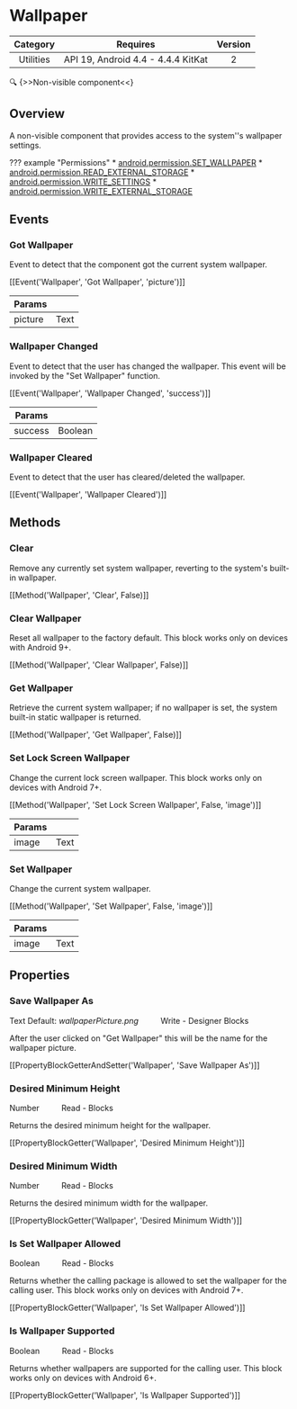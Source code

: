 # Wallpaper

| Category | Requires | Version |
|:--------:|:-------:|:--------:|
|Utilities|API 19, Android 4.4 - 4.4.4 KitKat|2|

:mag: {>>Non-visible component<<}

## Overview

A non-visible component that provides access to the system''s wallpaper settings.

??? example "Permissions"
    * [android.permission.SET_WALLPAPER](https://developer.android.com/reference/android/Manifest.permission.html#android.permission.SET_WALLPAPER)
    * [android.permission.READ_EXTERNAL_STORAGE](https://developer.android.com/reference/android/Manifest.permission.html#android.permission.READ_EXTERNAL_STORAGE)
    * [android.permission.WRITE_SETTINGS](https://developer.android.com/reference/android/Manifest.permission.html#android.permission.WRITE_SETTINGS)
    * [android.permission.WRITE_EXTERNAL_STORAGE](https://developer.android.com/reference/android/Manifest.permission.html#android.permission.WRITE_EXTERNAL_STORAGE)


## Events

### Got Wallpaper

Event to detect that the component got the current system wallpaper.

[[Event('Wallpaper', 'Got Wallpaper', 'picture')]]

| Params | []() |
|--------|------|
|picture|<span class="chip chip-text">Text</span>|


### Wallpaper Changed

Event to detect that the user has changed the wallpaper. This event will be invoked by the "Set Wallpaper" function.

[[Event('Wallpaper', 'Wallpaper Changed', 'success')]]

| Params | []() |
|--------|------|
|success|<span class="chip chip-boolean">Boolean</span>|


### Wallpaper Cleared

Event to detect that the user has cleared/deleted the wallpaper.

[[Event('Wallpaper', 'Wallpaper Cleared')]]

## Methods

### Clear

Remove any currently set system wallpaper, reverting to the system's built-in wallpaper.

[[Method('Wallpaper', 'Clear', False)]]

### Clear Wallpaper

Reset all wallpaper to the factory default. This block works only on devices with Android 9+.

[[Method('Wallpaper', 'Clear Wallpaper', False)]]

### Get Wallpaper

Retrieve the current system wallpaper; if no wallpaper is set, the system built-in static wallpaper is returned.

[[Method('Wallpaper', 'Get Wallpaper', False)]]

### Set Lock Screen Wallpaper

Change the current lock screen wallpaper. This block works only on devices with Android 7+.

[[Method('Wallpaper', 'Set Lock Screen Wallpaper', False, 'image')]]

| Params | []() |
|--------|------|
|image|<span class="chip chip-text">Text</span>|


### Set Wallpaper

Change the current system wallpaper.

[[Method('Wallpaper', 'Set Wallpaper', False, 'image')]]

| Params | []() |
|--------|------|
|image|<span class="chip chip-text">Text</span>|


## Properties

### Save Wallpaper As

<span class="chip chip-text">Text</span> <span class="chip chip-text">Default: <i>wallpaperPicture.png</i></span>&nbsp;&nbsp;&nbsp;&nbsp;&nbsp;&nbsp;&nbsp;&nbsp;&nbsp;&nbsp;<span class="chip chip-rw">Write</span> - <span class="chip chip-bd">Designer</span> <span class="chip chip-bd">Blocks</span> 

After the user clicked on "Get Wallpaper" this will be the name for the wallpaper picture.

[[PropertyBlockGetterAndSetter('Wallpaper', 'Save Wallpaper As')]]

### Desired Minimum Height

<span class="chip chip-number">Number</span>&nbsp;&nbsp;&nbsp;&nbsp;&nbsp;&nbsp;&nbsp;&nbsp;&nbsp;&nbsp;<span class="chip chip-rw">Read</span> - <span class="chip chip-bd">Blocks</span> 

Returns the desired minimum height for the wallpaper.

[[PropertyBlockGetter('Wallpaper', 'Desired Minimum Height')]]

### Desired Minimum Width

<span class="chip chip-number">Number</span>&nbsp;&nbsp;&nbsp;&nbsp;&nbsp;&nbsp;&nbsp;&nbsp;&nbsp;&nbsp;<span class="chip chip-rw">Read</span> - <span class="chip chip-bd">Blocks</span> 

Returns the desired minimum width for the wallpaper.

[[PropertyBlockGetter('Wallpaper', 'Desired Minimum Width')]]

### Is Set Wallpaper Allowed

<span class="chip chip-boolean">Boolean</span>&nbsp;&nbsp;&nbsp;&nbsp;&nbsp;&nbsp;&nbsp;&nbsp;&nbsp;&nbsp;<span class="chip chip-rw">Read</span> - <span class="chip chip-bd">Blocks</span> 

Returns whether the calling package is allowed to set the wallpaper for the calling user. This block works only on devices with Android 7+.

[[PropertyBlockGetter('Wallpaper', 'Is Set Wallpaper Allowed')]]

### Is Wallpaper Supported

<span class="chip chip-boolean">Boolean</span>&nbsp;&nbsp;&nbsp;&nbsp;&nbsp;&nbsp;&nbsp;&nbsp;&nbsp;&nbsp;<span class="chip chip-rw">Read</span> - <span class="chip chip-bd">Blocks</span> 

Returns whether wallpapers are supported for the calling user. This block works only on devices with Android 6+.

[[PropertyBlockGetter('Wallpaper', 'Is Wallpaper Supported')]]